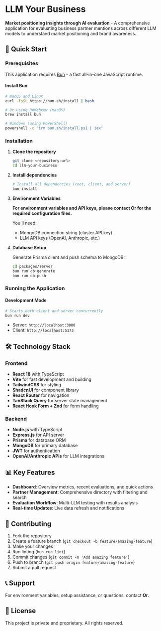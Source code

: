 # LLM Your Business

**Market positioning insights through AI evaluation** - A comprehensive application for evaluating business partner mentions across different LLM models to understand market positioning and brand awareness.

## 🚀 Quick Start

### Prerequisites

This application requires [Bun](https://bun.com) - a fast all-in-one JavaScript runtime.

#### Install Bun

```bash
# macOS and Linux
curl -fsSL https://bun.sh/install | bash

# Or using Homebrew (macOS)
brew install bun

# Windows (using PowerShell)
powershell -c "irm bun.sh/install.ps1 | iex"
```

### Installation

1. **Clone the repository**

   ```bash
   git clone <repository-url>
   cd llm-your-business
   ```

2. **Install dependencies**

   ```bash
   # Install all dependencies (root, client, and server)
   bun install
   ```

3. **Environment Variables**

   **For environment variables and API keys, please contact Or for the required configuration files.**

   You'll need:
   - MongoDB connection string (cluster API key)
   - LLM API keys (OpenAI, Anthropic, etc.)

4. **Database Setup**

   Generate Prisma client and push schema to MongoDB:

   ```bash
   cd packages/server
   bun run db:generate
   bun run db:push
   ```

### Running the Application

#### Development Mode

```bash
# Starts both client and server concurrently
bun run dev
```

- Server: `http://localhost:3000`
- Client: `http://localhost:5173`

## 🛠 Technology Stack

### Frontend

- **React 18** with TypeScript
- **Vite** for fast development and building
- **TailwindCSS** for styling
- **ShadcnUI** for component library
- **React Router** for navigation
- **TanStack Query** for server state management
- **React Hook Form + Zod** for form handling

### Backend

- **Node.js** with TypeScript
- **Express.js** for API server
- **Prisma** for database ORM
- **MongoDB** for primary database
- **JWT** for authentication
- **OpenAI/Anthropic APIs** for LLM integrations

## 📊 Key Features

- **Dashboard**: Overview metrics, recent evaluations, and quick actions
- **Partner Management**: Comprehensive directory with filtering and search
- **Evaluation Workflow**: Multi-LLM testing with results analysis
- **Real-time Updates**: Live data refresh and notifications

## 🤝 Contributing

1. Fork the repository
2. Create a feature branch (`git checkout -b feature/amazing-feature`)
3. Make your changes
4. Run linting (`bun run lint`)
5. Commit changes (`git commit -m 'Add amazing feature'`)
6. Push to branch (`git push origin feature/amazing-feature`)
7. Submit a pull request

## 📞 Support

For environment variables, setup assistance, or questions, contact **Or**.

## 📄 License

This project is private and proprietary. All rights reserved.
